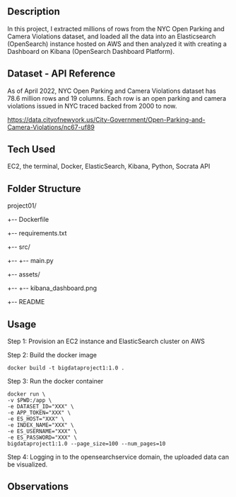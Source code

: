 ## Description
In this project, I extracted millions of rows from the NYC Open Parking and Camera Violations dataset, and loaded all the data into an Elasticsearch (OpenSearch) instance hosted on AWS and then analyzed it with creating a Dashboard on Kibana (OpenSearch Dashboard Platform).

## Dataset - API Reference
As of April 2022, NYC Open Parking and Camera Violations dataset has 78.6 million rows and 19 columns. Each row is an open parking and camera violations issued in NYC traced backed from 2000 to now. 

https://data.cityofnewyork.us/City-Government/Open-Parking-and-Camera-Violations/nc67-uf89

## Tech Used
EC2, the terminal, Docker, ElasticSearch, Kibana, Python, Socrata API

## Folder Structure
project01/

+-- Dockerfile

+-- requirements.txt

+-- src/

+-- +-- main.py

+-- assets/

+-- +-- kibana_dashboard.png

+-- README

## Usage

Step 1: Provision an EC2 instance and ElasticSearch cluster on AWS

Step 2: Build the docker image
```
docker build -t bigdataproject1:1.0 .
````

Step 3: Run the docker container
```
docker run \
-v $PWD:/app \
-e DATASET_ID="XXX" \
-e APP_TOKEN="XXX" \
-e ES_HOST="XXX" \
-e INDEX_NAME="XXX" \
-e ES_USERNAME="XXX" \
-e ES_PASSWORD="XXX" \
bigdataproject1:1.0 --page_size=100 --num_pages=10
````

Step 4: Logging in to the opensearchservice domain, the uploaded data can be visualized. 


## Observations
